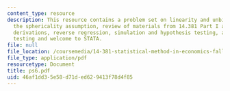 ```yaml
---
content_type: resource
description: This resource contains a problem set on linearity and unbiasedness, violating
  the sphericality assumption, review of materials from 14.381 Part I and some key
  derivations, reverse regression, simulation and hypothesis testing, and simple regression
  testing and welcome to STATA.
file: null
file_location: /coursemedia/14-381-statistical-method-in-economics-fall-2006/46af1dd35e58d71ded629413f78d4f85_ps6.pdf
file_type: application/pdf
resourcetype: Document
title: ps6.pdf
uid: 46af1dd3-5e58-d71d-ed62-9413f78d4f85
---
```

